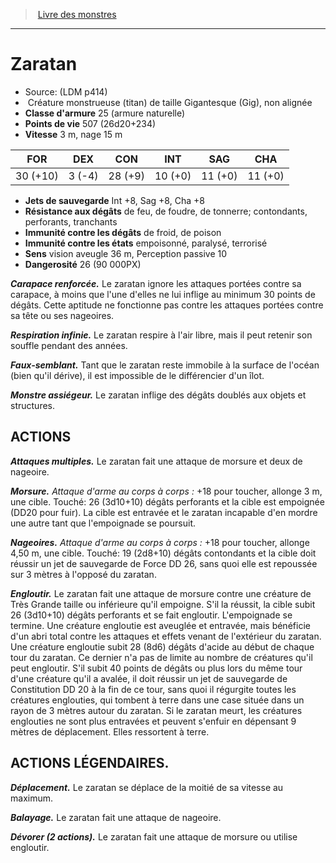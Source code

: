 ﻿> [Livre des monstres](tome_of_beasts.md)

---

# Zaratan

- Source: (LDM p414)
-  Créature monstrueuse (titan) de taille Gigantesque (Gig), non alignée
- **Classe d'armure** 25 (armure naturelle)
- **Points de vie** 507 (26d20+234)
- **Vitesse** 3 m, nage 15 m

|FOR|DEX|CON|INT|SAG|CHA|
|---|---|---|---|---|---|
|30 (+10)|3 (-4)|28 (+9)|10 (+0)|11 (+0)|11 (+0)|

- **Jets de sauvegarde** Int +8, Sag +8, Cha +8
- **Résistance aux dégâts** de feu, de foudre, de tonnerre; contondants, perforants, tranchants
- **Immunité contre les dégâts** de froid, de poison
- **Immunité contre les états** empoisonné, paralysé, terrorisé
- **Sens** vision aveugle 36 m, Perception passive 10
- **Dangerosité** 26 (90 000PX)

**_Carapace renforcée._** Le zaratan ignore les attaques portées contre sa carapace, à moins que l'une d'elles ne lui inflige au minimum 30 points de dégâts. Cette aptitude ne fonctionne pas contre les attaques portées contre sa tête ou ses nageoires.

**_Respiration infinie._** Le zaratan respire à l'air libre, mais il peut retenir son souffle pendant des années.

**_Faux-semblant._** Tant que le zaratan reste immobile à la surface de l'océan (bien qu'il dérive), il est impossible de le différencier d'un îlot.

**_Monstre assiégeur._** Le zaratan inflige des dégâts doublés aux objets et structures.

## ACTIONS

**_Attaques multiples._** Le zaratan fait une attaque de morsure et deux de nageoire.

**_Morsure._** _Attaque d'arme au corps à corps :_ +18 pour toucher, allonge 3 m, une cible. Touché: 26 (3d10+10) dégâts perforants et la cible est empoignée (DD20 pour fuir). La cible est entravée et le zaratan incapable d'en mordre une autre tant que l'empoignade se poursuit.

**_Nageoires._** _Attaque d'arme au corps à corps :_ +18 pour toucher, allonge 4,50 m, une cible. Touché: 19 (2d8+10) dégâts contondants et la cible doit réussir un jet de sauvegarde de Force DD 26, sans quoi elle est repoussée sur 3 mètres à l'opposé du zaratan.

**_Engloutir._** Le zaratan fait une attaque de morsure contre une créature de Très Grande taille ou inférieure qu'il empoigne. S'il la réussit, la cible subit 26 (3d10+10) dégâts perforants et se fait engloutir. L'empoignade se termine. Une créature engloutie est aveuglée et entravée, mais bénéficie d'un abri total contre les attaques et effets venant de l'extérieur du zaratan. Une créature engloutie subit 28 (8d6) dégâts d'acide au début de chaque tour du zaratan. Ce dernier n'a pas de limite au nombre de créatures qu'il peut engloutir. S'il subit 40 points de dégâts ou plus lors du même tour d'une créature qu'il a avalée, il doit réussir un jet de sauvegarde de Constitution DD 20 à la fin de ce tour, sans quoi il régurgite toutes les créatures englouties, qui tombent à terre dans une case située dans un rayon de 3 mètres autour du zaratan. Si le zaratan meurt, les créatures englouties ne sont plus entravées et peuvent s'enfuir en dépensant 9 mètres de déplacement. Elles ressortent à terre.

## ACTIONS LÉGENDAIRES.

**_Déplacement._** Le zaratan se déplace de la moitié de sa vitesse au maximum.

**_Balayage._** Le zaratan fait une attaque de nageoire.

**_Dévorer (2 actions)._** Le zaratan fait une attaque de morsure ou utilise engloutir.

